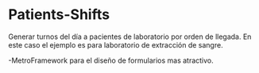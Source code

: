 # Patients-Shifts
Generar turnos del día a pacientes de laboratorio por orden de llegada.
En este caso el ejemplo es para laboratorio de extracción de sangre.


-MetroFramework para el diseño de formularios mas atractivo.
